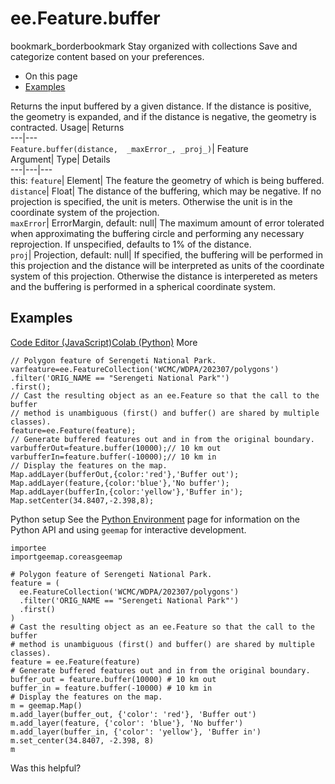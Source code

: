  
#  ee.Feature.buffer 
bookmark_borderbookmark Stay organized with collections  Save and categorize content based on your preferences.
  * On this page
  * [Examples](https://developers.google.com/earth-engine/apidocs/ee-feature-buffer#examples)


Returns the input buffered by a given distance. If the distance is positive, the geometry is expanded, and if the distance is negative, the geometry is contracted. 
Usage| Returns  
---|---  
`Feature.buffer(distance,  _maxError_, _proj_)`| Feature  
Argument| Type| Details  
---|---|---  
this: `feature`| Element| The feature the geometry of which is being buffered.  
`distance`| Float| The distance of the buffering, which may be negative. If no projection is specified, the unit is meters. Otherwise the unit is in the coordinate system of the projection.  
`maxError`| ErrorMargin, default: null| The maximum amount of error tolerated when approximating the buffering circle and performing any necessary reprojection. If unspecified, defaults to 1% of the distance.  
`proj`| Projection, default: null| If specified, the buffering will be performed in this projection and the distance will be interpreted as units of the coordinate system of this projection. Otherwise the distance is interpereted as meters and the buffering is performed in a spherical coordinate system.  
## Examples
[Code Editor (JavaScript)](https://developers.google.com/earth-engine/apidocs/ee-feature-buffer#code-editor-javascript-sample)[Colab (Python)](https://developers.google.com/earth-engine/apidocs/ee-feature-buffer#colab-python-sample) More
```
// Polygon feature of Serengeti National Park.
varfeature=ee.FeatureCollection('WCMC/WDPA/202307/polygons')
.filter('ORIG_NAME == "Serengeti National Park"')
.first();
// Cast the resulting object as an ee.Feature so that the call to the buffer
// method is unambiguous (first() and buffer() are shared by multiple classes).
feature=ee.Feature(feature);
// Generate buffered features out and in from the original boundary.
varbufferOut=feature.buffer(10000);// 10 km out
varbufferIn=feature.buffer(-10000);// 10 km in
// Display the features on the map.
Map.addLayer(bufferOut,{color:'red'},'Buffer out');
Map.addLayer(feature,{color:'blue'},'No buffer');
Map.addLayer(bufferIn,{color:'yellow'},'Buffer in');
Map.setCenter(34.8407,-2.398,8);
```
Python setup
See the [ Python Environment](https://developers.google.com/earth-engine/guides/python_install) page for information on the Python API and using `geemap` for interactive development.
```
importee
importgeemap.coreasgeemap
```
```
# Polygon feature of Serengeti National Park.
feature = (
  ee.FeatureCollection('WCMC/WDPA/202307/polygons')
  .filter('ORIG_NAME == "Serengeti National Park"')
  .first()
)
# Cast the resulting object as an ee.Feature so that the call to the buffer
# method is unambiguous (first() and buffer() are shared by multiple classes).
feature = ee.Feature(feature)
# Generate buffered features out and in from the original boundary.
buffer_out = feature.buffer(10000) # 10 km out
buffer_in = feature.buffer(-10000) # 10 km in
# Display the features on the map.
m = geemap.Map()
m.add_layer(buffer_out, {'color': 'red'}, 'Buffer out')
m.add_layer(feature, {'color': 'blue'}, 'No buffer')
m.add_layer(buffer_in, {'color': 'yellow'}, 'Buffer in')
m.set_center(34.8407, -2.398, 8)
m
```

Was this helpful?
